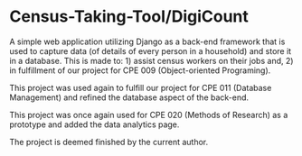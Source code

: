 # Census-Taking-Tool/DigiCount
A simple web application utilizing Django as a back-end framework that is used to capture data (of details of every person in a household) and store it in a database. This is made to: 1) assist census workers on their jobs and, 2) in fulfillment of our project for CPE 009 (Object-oriented Programing).

This project was used again to fulfill our project for CPE 011 (Database Management) and refined the database aspect of the back-end. 

This project was once again used for CPE 020 (Methods of Research) as a prototype and added the data analytics page.

The project is deemed finished by the current author.
